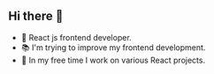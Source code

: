 ## Hi there 👋

- 🚀 React js frontend developer.
- 📚 I'm trying to improve my frontend development.
- 💼 In my free time I work on various React projects.

<!--
**Marin322/Marin322** is a ✨ _special_ ✨ repository because its `README.md` (this file) appears on your GitHub profile.

Here are some ideas to get you started:

- 🔭 I’m currently working on ...
- 🌱 I’m currently learning ...
- 👯 I’m looking to collaborate on ...
- 🤔 I’m looking for help with ...
- 💬 Ask me about ...
- 📫 How to reach me: ...
- 😄 Pronouns: ...
- ⚡ Fun fact: ...
-->
